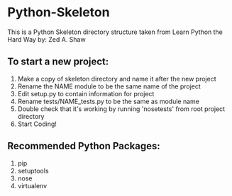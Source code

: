 # Python-Skeleton

This is a Python Skeleton directory structure taken from Learn Python the Hard Way by: Zed A. Shaw

## To start a new project:

1. Make a copy of skeleton directory and name it after the new project
2. Rename the NAME module to be the same name of the project
3. Edit setup.py to contain information for project
4. Rename tests/NAME_tests.py to be the same as module name
5. Double check that it's working by running 'nosetests' from root project directory
6. Start Coding!

## Recommended Python Packages:

1. pip
3. setuptools
2. nose
3. virtualenv
